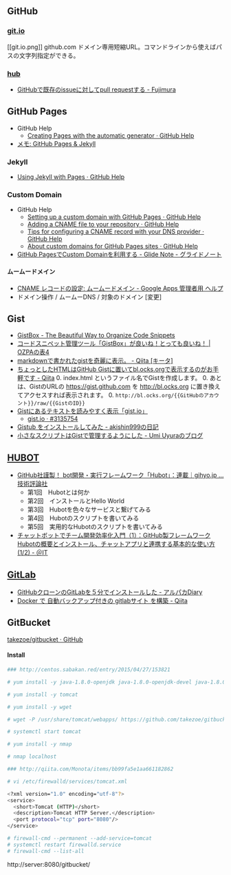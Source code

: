 ## GitHub

### [git.io](http://git.io/)
[[git.io.png]]
github.com ドメイン専用短縮URL。コマンドラインから使えばパスの文字列指定ができる。

### [hub](https://github.com/github/hub)
- [GitHubで既存のissueに対してpull requestする - Fujimura](http://blog.fujimuradaisuke.com/post/21428021798/github-issue-pull-request)


## GitHub Pages

- GitHub Help
    - [Creating Pages with the automatic generator · GitHub Help](https://help.github.com/articles/creating-pages-with-the-automatic-generator)
- [メモ: GitHub Pages & Jekyll](http://blog.nocorica.jp/2013/08/githubpages-jekyll/)

### Jekyll

- [Using Jekyll with Pages · GitHub Help](https://help.github.com/articles/using-jekyll-with-pages)

### Custom Domain

- GitHub Help
    - [Setting up a custom domain with GitHub Pages · GitHub Help](https://help.github.com/articles/setting-up-a-custom-domain-with-github-pages)
    - [Adding a CNAME file to your repository · GitHub Help](https://help.github.com/articles/adding-a-cname-file-to-your-repository)
    - [Tips for configuring a CNAME record with your DNS provider · GitHub Help](https://help.github.com/articles/tips-for-configuring-a-cname-record-with-your-dns-provider)
    - [About custom domains for GitHub Pages sites · GitHub Help](https://help.github.com/articles/about-custom-domains-for-github-pages-sites)
- [GitHub PagesでCustom Domainを利用する - Glide Note - グライドノート](http://blog.glidenote.com/blog/2011/12/20/how-to-use-custom-domain-on-github-pages/)

#### ムームードメイン

- [CNAME レコードの設定: ムームードメイン - Google Apps 管理者用 ヘルプ](https://support.google.com/a/answer/142022?hl=ja)
- ドメイン操作 / ムームーDNS / 対象のドメイン [変更]


## Gist
- [GistBox - The Beautiful Way to Organize Code Snippets](http://www.gistboxapp.com/)
- [コードスニペット管理ツール「GistBox」が良いね！とっても良いね！ | OZPAの表4](http://ozpa-h4.com/2014/03/20/gistbox/)
- [markdownで書かれたgistを奇麗に表示。 - Qiita [キータ]](http://qiita.com/hden@github/items/5dbd8f1d3b03345d6a33)
- [ちょっとしたHTMLはGitHub Gistに置いてbl.ocks.orgで表示するのがお手軽です - Qiita](http://qiita.com/hnakamur/items/ad1346bc9cfb0288ff60)
    0. index.html というファイル名でGistを作成します。
    0. あとは、GistのURLの https://gist.github.com を http://bl.ocks.org に置き換えてアクセスすれば表示されます。
    0. `http://bl.ocks.org/{{GitHubのアカウント}}/raw/{{GistのID}}`
- [Gistにあるテキストを読みやすく表示「gist.io」](http://www.moongift.jp/2013/01/20130106-2/)
    - [gist.io · #3135754](http://gist.io/3135754)
- [Gistub をインストールしてみた - akishin999の日記](http://d.hatena.ne.jp/akishin999/20130208/1360277414)
- [小さなスクリプトはGistで管理するようにした - Umi Uyuraのブログ](http://umi-uyura.hatenablog.com/entry/2015/09/30/063000)


## [HUBOT](https://hubot.github.com/)

- [GitHub社謹製！ bot開発・実行フレームワーク「Hubot」：連載｜gihyo.jp … 技術評論社](http://gihyo.jp/dev/serial/01/hubot)
    - 第1回　Hubotとは何か
    - 第2回　インストールとHello World
    - 第3回　Hubotを色々なサービスと繋げてみる
    - 第4回　Hubotのスクリプトを書いてみる
    - 第5回　実用的なHubotのスクリプトを書いてみる
- [チャットボットでチーム開発効率化入門（1）：GitHub製フレームワークHubotの概要とインストール、チャットアプリと連携する基本的な使い方 (1/2) - ＠IT](http://www.atmarkit.co.jp/ait/articles/1408/20/news035.html)


## [GitLab](https://about.gitlab.com/)
- [GitHubクローンのGitLabを５分でインストールした - アルパカDiary](http://d.hatena.ne.jp/toritori0318/20140523/1400863038)
- [Docker で 自動バックアップ付きの gitlabサイト を構築 - Qiita](http://qiita.com/essa/items/87b6ae3f892a79b9c560)

## GitBucket
[takezoe/gitbucket · GitHub](https://github.com/takezoe/gitbucket)

#### Install
```bash
### http://centos.sabakan.red/entry/2015/04/27/153821

# yum install -y java-1.8.0-openjdk java-1.8.0-openjdk-devel java-1.8.0-openjdk-headless

# yum install -y tomcat

# yum install -y wget

# wget -P /usr/share/tomcat/webapps/ https://github.com/takezoe/gitbucket/releases/download/3.7/gitbucket.war

# systemctl start tomcat

# yum install -y nmap

# nmap localhost

### http://qiita.com/Monota/items/bb99fa5e1aa661182862

# vi /etc/firewalld/services/tomcat.xml

<?xml version="1.0" encoding="utf-8"?>
<service>
  <short>Tomcat (HTTP)</short>
  <description>Tomcat HTTP Server.</description>
  <port protocol="tcp" port="8080"/>
</service>

# firewall-cmd --permanent --add-service=tomcat
# systemctl restart firewalld.service
# firewall-cmd --list-all
```
http://server:8080/gitbucket/
